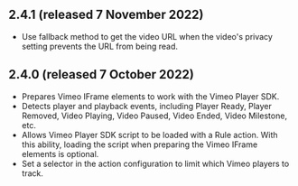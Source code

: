 2.4.1 (released 7 November 2022)
--------------------------------

- Use fallback method to get the video URL when the video's privacy setting prevents the URL from being read.

2.4.0 (released 7 October 2022)
-------------------------------

- Prepares Vimeo IFrame elements to work with the Vimeo Player SDK.
- Detects player and playback events, including Player Ready, Player Removed, Video Playing, Video Paused, Video Ended, Video Milestone, etc.
- Allows Vimeo Player SDK script to be loaded with a Rule action. With this ability, loading the script when preparing the Vimeo IFrame elements is optional.
- Set a selector in the action configuration to limit which Vimeo players to track.
